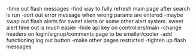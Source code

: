-time out flash messages
-find way to fully refresh main page after search is run
-sort out error message when wrong params are entered
-maybe swap out flash alerts for sweet alerts or some other alert system. sweet alert time out is much easier
-hide api key on controllers/main
-change headers on login/signup/comments page to be smaller/cooler
-add functioning log out button
-make other pages restricted
-tighten up flash messages